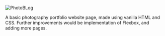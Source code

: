 ![PhotoBLog]()

A basic photography portfolio website page, made using vanilla HTML and CSS. Further improvements would be implementation of Flexbox, and adding more pages. 
